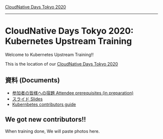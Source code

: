 [CloudNative Days Tokyo 2020](https://cndt2020.cloudnativedays.jp/)

---

# CloudNative Days Tokyo 2020: Kubernetes Upstream Training

Welcome to Kubernetes Upstream Training!!

This is the location of our [CloudNative Days Tokyo 2020](https://cndt2020.cloudnativedays.jp/)

## 資料 (Documents)

* [参加者の皆様への宿題 Attendee prerequisites (in preparation)](docs/attendee-prerequisites.md)
* [スライド Slides](docs/k8s-upstream-training-cndt-2020.pdf)
* [Kubernbetes contributors guide](https://github.com/kubernetes/community/tree/master/contributors/guide)

## We got new contributors!! 

When training done, We will paste photos here.
